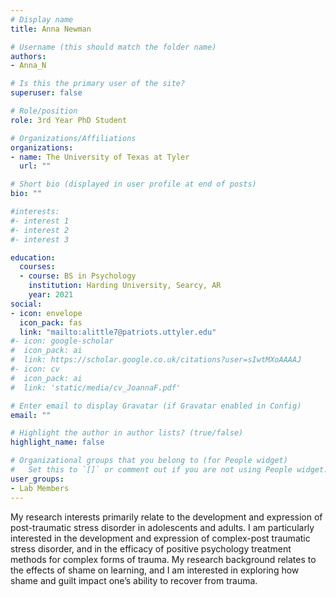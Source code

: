 ```yaml
---
# Display name
title: Anna Newman

# Username (this should match the folder name)
authors:
- Anna_N

# Is this the primary user of the site?
superuser: false

# Role/position
role: 3rd Year PhD Student

# Organizations/Affiliations
organizations:
- name: The University of Texas at Tyler
  url: ""

# Short bio (displayed in user profile at end of posts)
bio: ""

#interests:
#- interest 1
#- interest 2
#- interest 3

education:
  courses:
  - course: BS in Psychology
    institution: Harding University, Searcy, AR
    year: 2021  
social:
- icon: envelope
  icon_pack: fas
  link: "mailto:alittle7@patriots.uttyler.edu"
#- icon: google-scholar
#  icon_pack: ai
#  link: https://scholar.google.co.uk/citations?user=sIwtMXoAAAAJ
#- icon: cv
#  icon_pack: ai
#  link: 'static/media/cv_JoannaF.pdf'

# Enter email to display Gravatar (if Gravatar enabled in Config)
email: ""

# Highlight the author in author lists? (true/false)
highlight_name: false

# Organizational groups that you belong to (for People widget)
#   Set this to `[]` or comment out if you are not using People widget.
user_groups:
- Lab Members
---
```

My research interests primarily relate to the development and expression of post-traumatic stress disorder in adolescents and adults. I am particularly interested in the development and expression of complex-post traumatic stress disorder, and in the efficacy of positive psychology treatment methods for complex forms of trauma. My research background relates to the effects of shame on learning, and I am interested in exploring how shame and guilt impact one’s ability to recover from trauma.
